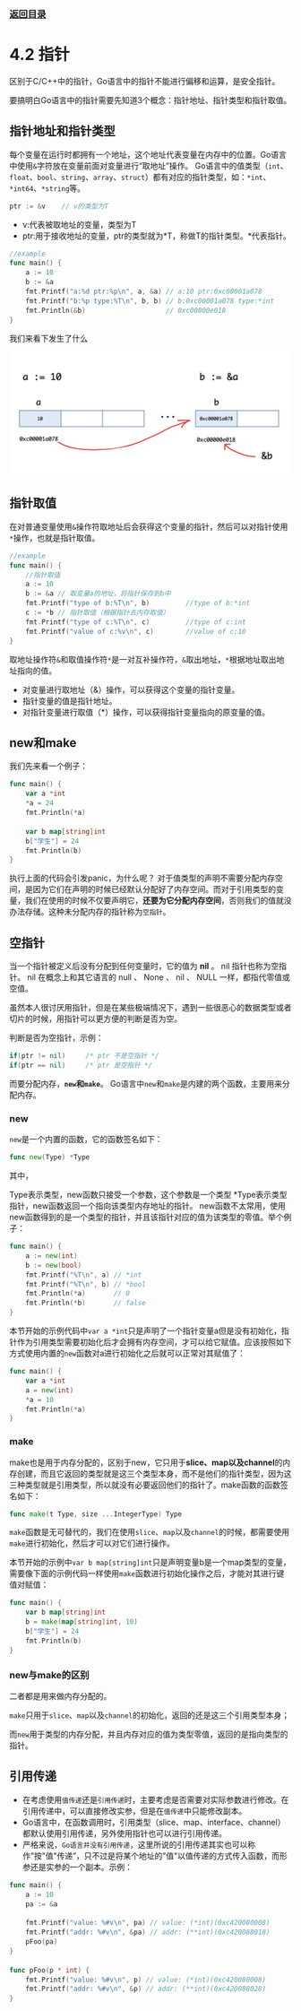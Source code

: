 ### [返回目录](../readme.md)
# 4.2 指针

区别于C/C++中的指针，Go语言中的指针不能进行偏移和运算，是安全指针。

要搞明白Go语言中的指针需要先知道3个概念：指针地址、指针类型和指针取值。

## 指针地址和指针类型

每个变量在运行时都拥有一个地址，这个地址代表变量在内存中的位置。Go语言中使用`&`字符放在变量前面对变量进行“取地址”操作。 Go语言中的值类型（`int`、`float`、`bool`、`string`、`array`、`struct`）都有对应的指针类型，如：`*int`、`*int64`、`*string`等。

```go
ptr := &v    // v的类型为T
```

+ v:代表被取地址的变量，类型为T
+ ptr:用于接收地址的变量，ptr的类型就为*T，称做T的指针类型。*代表指针。

```go
//example
func main() {
	a := 10
	b := &a
	fmt.Printf("a:%d ptr:%p\n", a, &a) // a:10 ptr:0xc00001a078
	fmt.Printf("b:%p type:%T\n", b, b) // b:0xc00001a078 type:*int
	fmt.Println(&b)                    // 0xc00000e018
}
```

我们来看下发生了什么

![](../assets/4.2.1.png)

## 指针取值

在对普通变量使用`&`操作符取地址后会获得这个变量的指针，然后可以对指针使用`*`操作，也就是指针取值。

```go
//example
func main() {
	//指针取值
	a := 10
	b := &a // 取变量a的地址，将指针保存到b中
	fmt.Printf("type of b:%T\n", b)         //type of b:*int
	c := *b // 指针取值（根据指针去内存取值）
	fmt.Printf("type of c:%T\n", c)         //type of c:int
	fmt.Printf("value of c:%v\n", c)        //value of c:10
}
```

取地址操作符`&`和取值操作符`*`是一对互补操作符，`&`取出地址，`*`根据地址取出地址指向的值。

+ 对变量进行取地址（&）操作，可以获得这个变量的指针变量。
+ 指针变量的值是指针地址。
+ 对指针变量进行取值（*）操作，可以获得指针变量指向的原变量的值。

## new和make
我们先来看一个例子：
```go
func main() {
	var a *int
	*a = 24
	fmt.Println(*a)

	var b map[string]int
	b["学生"] = 24
	fmt.Println(b)
}
```

执行上面的代码会引发panic，为什么呢？ 对于值类型的声明不需要分配内存空间，是因为它们在声明的时候已经默认分配好了内存空间。而对于引用类型的变量，我们在使用的时候不仅要声明它，**还要为它分配内存空间**，否则我们的值就没办法存储。这种未分配内存的指针称为`空指针`。

## 空指针
当一个指针被定义后没有分配到任何变量时，它的值为 **nil** 。 nil 指针也称为空指针。 nil 在概念上和其它语言的 null 、 None 、 nil 、 NULL 一样，都指代零值或空值。

虽然本人很讨厌用指针，但是在某些极端情况下，遇到一些很恶心的数据类型或者切片的时候，用指针可以更方便的判断是否为空。

判断是否为空指针，示例：
```go
if(ptr != nil)     /* ptr 不是空指针 */
if(ptr == nil)     /* ptr 是空指针 */
```

而要分配内存，**`new`和`make`**。 Go语言中`new`和`make`是内建的两个函数，主要用来分配内存。

### new
`new`是一个内置的函数，它的函数签名如下：
```go
func new(Type) *Type
```

其中，

Type表示类型，new函数只接受一个参数，这个参数是一个类型
*Type表示类型指针，new函数返回一个指向该类型内存地址的指针。
new函数不太常用，使用new函数得到的是一个类型的指针，并且该指针对应的值为该类型的零值。举个例子：
```go
func main() {
	a := new(int)
	b := new(bool)
	fmt.Printf("%T\n", a) // *int
	fmt.Printf("%T\n", b) // *bool
	fmt.Println(*a)       // 0
	fmt.Println(*b)       // false
}
```

本节开始的示例代码中`var a *int`只是声明了一个指针变量a但是没有初始化，指针作为引用类型需要初始化后才会拥有内存空间，才可以给它赋值。应该按照如下方式使用内置的`new`函数对a进行初始化之后就可以正常对其赋值了：
```go
func main() {
	var a *int
	a = new(int)
	*a = 10
	fmt.Println(*a)
}
```

### make
make也是用于内存分配的，区别于new，它只用于**slice、map以及channel**的内存创建，而且它返回的类型就是这三个类型本身，而不是他们的指针类型，因为这三种类型就是引用类型，所以就没有必要返回他们的指针了。make函数的函数签名如下：
```go
func make(t Type, size ...IntegerType) Type
```
`make`函数是无可替代的，我们在使用`slice`、`map`以及`channel`的时候，都需要使用`make`进行初始化，然后才可以对它们进行操作。

本节开始的示例中`var b map[string]int`只是声明变量b是一个map类型的变量，需要像下面的示例代码一样使用`make`函数进行初始化操作之后，才能对其进行键值对赋值：
```go
func main() {
	var b map[string]int
	b = make(map[string]int, 10)
	b["学生"] = 24
	fmt.Println(b)
}
```

### new与make的区别

二者都是用来做内存分配的。

`make`只用于`slice`、`map`以及`channel`的初始化，返回的还是这三个引用类型本身；

而`new`用于类型的内存分配，并且内存对应的值为类型零值，返回的是指向类型的指针。

## 引用传递

+ 在考虑使用`值传递`还是`引用传递`时，主要考虑是否需要对实际参数进行修改。在引用传递中，可以直接修改实参，但是在`值传递`中只能修改副本。
+ Go语言中，在函数调用时，引用类型（slice、map、interface、channel）都默认使用引用传递，另外使用指针也可以进行引用传递。
+ 严格来说，`Go语言并没有引用传递`，这里所说的引用传递其实也可以称作”按"值"传递”，只不过是将某个地址的"值"以值传递的方式传入函数，而形参还是实参的一个副本。示例：
```go
func main() {
    a := 10
    pa := &a
 
    fmt.Printf("value: %#v\n", pa) // value: (*int)(0xc420080008)
    fmt.Printf("addr: %#v\n", &pa) // addr: (**int)(0xc420088018)
    pFoo(pa)
}
 
func pFoo(p * int) {
    fmt.Printf("value: %#v\n", p) // value: (*int)(0xc420080008)
    fmt.Printf("addr: %#v\n", &p) // addr: (**int)(0xc420088028)
}
```

